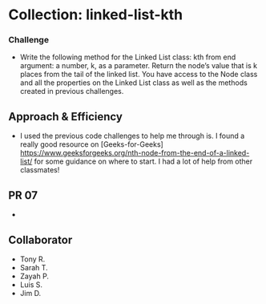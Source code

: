 # Collection: linked-list-kth


### Challenge 
- Write the following method for the Linked List class: kth from end argument: a number, k, as a parameter. Return the node’s value that is k places from the tail of the linked list. You have access to the Node class and all the properties on the Linked List class as well as the methods created in previous challenges.


## Approach & Efficiency

- I used the previous code challenges to help me through is. I found a really good resource on [Geeks-for-Geeks] <https://www.geeksforgeeks.org/nth-node-from-the-end-of-a-linked-list/> for some guidance on where to start. I had a lot of help from other classmates!

## PR 07
- 

## Collaborator 
- Tony R.
- Sarah T.
- Zayah P.
- Luis S.
- Jim D.

